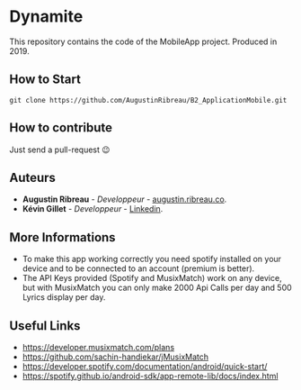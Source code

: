# Dynamite
This repository contains the code of the MobileApp project. Produced in 2019.

## How to Start
```
git clone https://github.com/AugustinRibreau/B2_ApplicationMobile.git
```

## How to contribute

Just send a pull-request 😉

## Auteurs
- <b>Augustin Ribreau</b> - <i>Developpeur</i> - <a href="https://augustin.ribreau.co/">augustin.ribreau.co</a>.
- <b>Kévin Gillet</b> - <i>Developpeur</i> - <a href="https://www.linkedin.com/in/k%C3%A9vin-gillet-50b25b175/">Linkedin</a>.

## More Informations
- To make this app working correctly you need spotify installed on your device and to be connected to an account (premium is better).
- The API Keys provided (Spotify and MusixMatch) work on any device, but with MusixMatch you can only make 2000 Api Calls per day and 500 Lyrics display per day.

## Useful Links
- https://developer.musixmatch.com/plans
- https://github.com/sachin-handiekar/jMusixMatch
- https://developer.spotify.com/documentation/android/quick-start/
- https://spotify.github.io/android-sdk/app-remote-lib/docs/index.html
